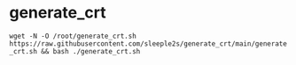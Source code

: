 # generate_crt  
`wget -N -O /root/generate_crt.sh https://raw.githubusercontent.com/sleeple2s/generate_crt/main/generate_crt.sh && bash ./generate_crt.sh`
